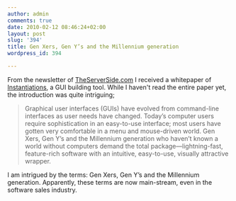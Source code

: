 ```yaml
---
author: admin
comments: true
date: 2010-02-12 08:46:24+02:00
layout: post
slug: '394'
title: Gen Xers, Gen Y’s and the Millennium generation
wordpress_id: 394

---
```


From the newsletter of [TheServerSide.com](http://www.theserverside.com/) I received a whitepaper of [Instantiations](http://www.instantiations.com/rcpdeveloper/index.html), a GUI building tool. While I haven't read the entire paper yet, the introduction was quite intriguing;



<blockquote>
Graphical user interfaces (GUIs) have evolved from command-line interfaces as user needs have changed. Today’s computer users require sophistication in an easy-to-use interface; most users have gotten very comfortable in a menu and mouse-driven world. Gen Xers, Gen Y’s and the Millennium generation who haven’t known a world without computers demand the total package—lightning-fast, feature-rich software with an intuitive, easy-to-use, visually attractive wrapper.</blockquote>



I am intrigued by the terms: Gen Xers, Gen Y’s and the Millennium generation. Apparently, these terms are now main-stream, even in the software sales industry.

